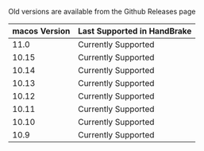 Old versions are available from the Github Releases page


| macos Version | Last Supported in HandBrake |
| ------------- | ------------- |
| 11.0          | Currently Supported  |
| 10.15         | Currently Supported  |
| 10.14         | Currently Supported  |
| 10.13         | Currently Supported  |
| 10.12         | Currently Supported  |
| 10.11         | Currently Supported  |
| 10.10         | Currently Supported  |
| 10.9          | Currently Supported  |

